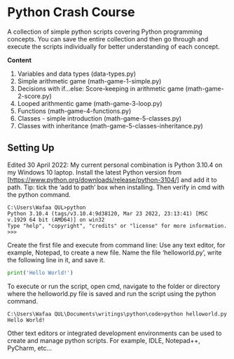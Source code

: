 # Python Crash Course
A collection of simple python scripts covering Python programming concepts. You can save the entire collection and then go through and execute the scripts individually for better understanding of each concept.

**Content**
1. Variables and data types (data-types.py)
2. Simple arithmetic game (math-game-1-simple.py)
4. Decisions with if...else: Score-keeping in arithmetic game (math-game-2-score.py)
6. Looped arithmentic game (math-game-3-loop.py)
7. Functions (math-game-4-functions.py)
8. Classes - simple introduction (math-game-5-classes.py)
9. Classes with inheritance (math-game-5-classes-inheritance.py)

## Setting Up
Edited 30 April 2022: My current personal combination is Python 3.10.4 on my Windows 10 laptop. Install the latest Python version from [https://www.python.org/downloads/release/python-3104/] and add it to path. Tip: tick the ‘add to path’ box when installing. Then verify in cmd with the python command.

```
C:\Users\Wafaa QUL>python
Python 3.10.4 (tags/v3.10.4:9d38120, Mar 23 2022, 23:13:41) [MSC v.1929 64 bit (AMD64)] on win32
Type "help", "copyright", "credits" or "license" for more information.
>>>
```
Create the first file and execute from command line: Use any text editor, for example, Notepad, to create a new file. Name the file ‘helloworld.py’, write the following line in it, and save it.
```python
print('Hello World!')
```
To execute or run the script, open cmd, navigate to the folder or directory where the helloworld.py file is saved and run the script using the python command.
```
C:\Users\Wafaa QUL\Documents\writings\python\code>python helloworld.py
Hello World!
```
Other text editors or integrated development environments can be used to create and manage python scripts. For example, IDLE, Notepad++, PyCharm, etc…
